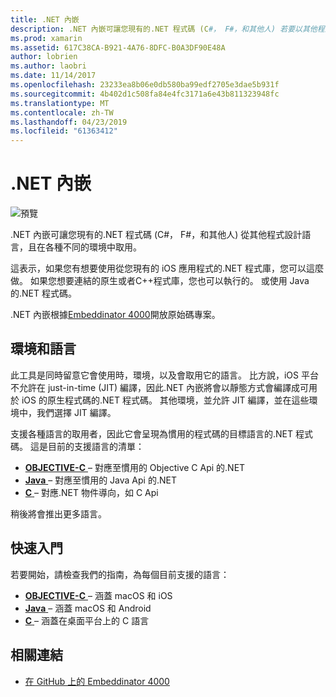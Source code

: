 ```yaml
---
title: .NET 內嵌
description: .NET 內嵌可讓您現有的.NET 程式碼 (C#， F#，和其他人) 若要以其他程式設計語言撰寫的程式碼可使用。
ms.prod: xamarin
ms.assetid: 617C38CA-B921-4A76-8DFC-B0A3DF90E48A
author: lobrien
ms.author: laobri
ms.date: 11/14/2017
ms.openlocfilehash: 23233ea8b06e0db580ba99edf2705e3dae5b931f
ms.sourcegitcommit: 4b402d1c508fa84e4fc3171a6e43b811323948fc
ms.translationtype: MT
ms.contentlocale: zh-TW
ms.lasthandoff: 04/23/2019
ms.locfileid: "61363412"
---
```

# <a name="net-embedding"></a>.NET 內嵌

![預覽](~/media/shared/preview.png)

.NET 內嵌可讓您現有的.NET 程式碼 (C#， F#，和其他人) 從其他程式設計語言，且在各種不同的環境中取用。

這表示，如果您有想要使用從您現有的 iOS 應用程式的.NET 程式庫，您可以這麼做。   如果您想要連結的原生或者C++程式庫，您也可以執行的。   或使用 Java 的.NET 程式碼。

.NET 內嵌根據[Embeddinator 4000](https://github.com/mono/Embeddinator-4000)開放原始碼專案。

## <a name="environments-and-languages"></a>環境和語言

此工具是同時留意它會使用時，環境，以及會取用它的語言。   比方說，iOS 平台不允許在 just-in-time (JIT) 編譯，因此.NET 內嵌將會以靜態方式會編譯成可用於 iOS 的原生程式碼的.NET 程式碼。  其他環境，並允許 JIT 編譯，並在這些環境中，我們選擇 JIT 編譯。

支援各種語言的取用者，因此它會呈現為慣用的程式碼的目標語言的.NET 程式碼。   這是目前的支援語言的清單：

- [**OBJECTIVE-C** ](objective-c/index.md) – 對應至慣用的 Objective C Api 的.NET
- [**Java** ](android/index.md) – 對應至慣用的 Java Api 的.NET
- [**C** ](get-started/c.md) – 對應.NET 物件導向，如 C Api

稍後將會推出更多語言。

## <a name="getting-started"></a>快速入門

若要開始，請檢查我們的指南，為每個目前支援的語言：

- [**OBJECTIVE-C** ](get-started/objective-c/index.md) – 涵蓋 macOS 和 iOS
- [**Java** ](get-started/java/index.md) – 涵蓋 macOS 和 Android
- [**C** ](get-started/c.md) – 涵蓋在桌面平台上的 C 語言

## <a name="related-links"></a>相關連結

- [在 GitHub 上的 Embeddinator 4000](https://github.com/mono/Embeddinator-4000)
